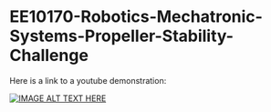 # EE10170-Robotics-Mechatronic-Systems-Propeller-Stability-Challenge

<!-- add a link to a youtube video -->
Here is a link to a youtube demonstration:

[![IMAGE ALT TEXT HERE](https://img.youtube.com/vi/gfwNAYNmcmE/0.jpg)](https://www.youtube.com/watch?v=gfwNAYNmcmE)
